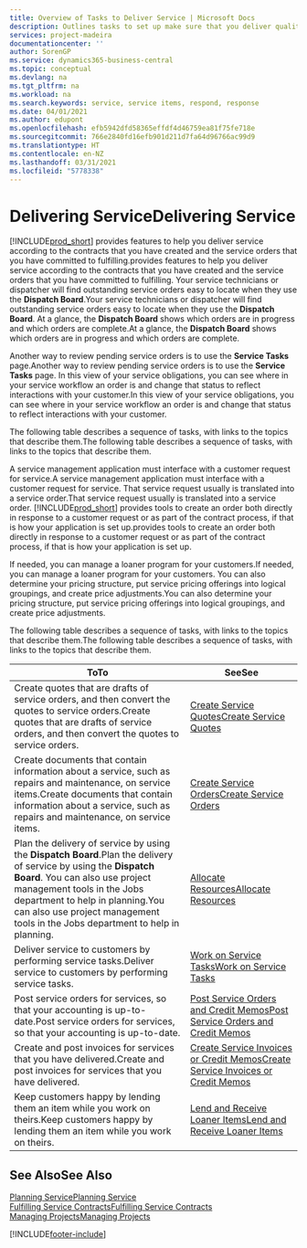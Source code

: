 ```yaml
---
title: Overview of Tasks to Deliver Service | Microsoft Docs
description: Outlines tasks to set up make sure that you deliver quality service and live up to agreements with customers.
services: project-madeira
documentationcenter: ''
author: SorenGP
ms.service: dynamics365-business-central
ms.topic: conceptual
ms.devlang: na
ms.tgt_pltfrm: na
ms.workload: na
ms.search.keywords: service, service items, respond, response
ms.date: 04/01/2021
ms.author: edupont
ms.openlocfilehash: efb5942dfd58365effdf4d46759ea81f75fe718e
ms.sourcegitcommit: 766e2840fd16efb901d211d7fa64d96766ac99d9
ms.translationtype: HT
ms.contentlocale: en-NZ
ms.lasthandoff: 03/31/2021
ms.locfileid: "5778338"
---
```

# <a name="delivering-service"></a><span data-ttu-id="38d40-103">Delivering Service</span><span class="sxs-lookup"><span data-stu-id="38d40-103">Delivering Service</span></span>
[!INCLUDE[prod_short](includes/prod_short.md)] <span data-ttu-id="38d40-104">provides features to help you deliver service according to the contracts that you have created and the service orders that you have committed to fulfilling.</span><span class="sxs-lookup"><span data-stu-id="38d40-104">provides features to help you deliver service according to the contracts that you have created and the service orders that you have committed to fulfilling.</span></span> <span data-ttu-id="38d40-105">Your service technicians or dispatcher will find outstanding service orders easy to locate when they use the **Dispatch Board**.</span><span class="sxs-lookup"><span data-stu-id="38d40-105">Your service technicians or dispatcher will find outstanding service orders easy to locate when they use the **Dispatch Board**.</span></span> <span data-ttu-id="38d40-106">At a glance, the **Dispatch Board** shows which orders are in progress and which orders are complete.</span><span class="sxs-lookup"><span data-stu-id="38d40-106">At a glance, the **Dispatch Board** shows which orders are in progress and which orders are complete.</span></span>  
  
<span data-ttu-id="38d40-107">Another way to review pending service orders is to use the **Service Tasks** page.</span><span class="sxs-lookup"><span data-stu-id="38d40-107">Another way to review pending service orders is to use the **Service Tasks** page.</span></span> <span data-ttu-id="38d40-108">In this view of your service obligations, you can see where in your service workflow an order is and change that status to reflect interactions with your customer.</span><span class="sxs-lookup"><span data-stu-id="38d40-108">In this view of your service obligations, you can see where in your service workflow an order is and change that status to reflect interactions with your customer.</span></span>  
  
<span data-ttu-id="38d40-109">The following table describes a sequence of tasks, with links to the topics that describe them.</span><span class="sxs-lookup"><span data-stu-id="38d40-109">The following table describes a sequence of tasks, with links to the topics that describe them.</span></span>   

<span data-ttu-id="38d40-110">A service management application must interface with a customer request for service.</span><span class="sxs-lookup"><span data-stu-id="38d40-110">A service management application must interface with a customer request for service.</span></span> <span data-ttu-id="38d40-111">That service request usually is translated into a service order.</span><span class="sxs-lookup"><span data-stu-id="38d40-111">That service request usually is translated into a service order.</span></span> [!INCLUDE[prod_short](includes/prod_short.md)] <span data-ttu-id="38d40-112">provides tools to create an order both directly in response to a customer request or as part of the contract process, if that is how your application is set up.</span><span class="sxs-lookup"><span data-stu-id="38d40-112">provides tools to create an order both directly in response to a customer request or as part of the contract process, if that is how your application is set up.</span></span>  
  
<span data-ttu-id="38d40-113">If needed, you can manage a loaner program for your customers.</span><span class="sxs-lookup"><span data-stu-id="38d40-113">If needed, you can manage a loaner program for your customers.</span></span> <span data-ttu-id="38d40-114">You can also determine your pricing structure, put service pricing offerings into logical groupings, and create price adjustments.</span><span class="sxs-lookup"><span data-stu-id="38d40-114">You can also determine your pricing structure, put service pricing offerings into logical groupings, and create price adjustments.</span></span>  
  
<span data-ttu-id="38d40-115">The following table describes a sequence of tasks, with links to the topics that describe them.</span><span class="sxs-lookup"><span data-stu-id="38d40-115">The following table describes a sequence of tasks, with links to the topics that describe them.</span></span>   
  
|<span data-ttu-id="38d40-116">**To**</span><span class="sxs-lookup"><span data-stu-id="38d40-116">**To**</span></span>|<span data-ttu-id="38d40-117">**See**</span><span class="sxs-lookup"><span data-stu-id="38d40-117">**See**</span></span>|  
|------------|-------------|  
|<span data-ttu-id="38d40-118">Create quotes that are drafts of service orders, and then convert the quotes to service orders.</span><span class="sxs-lookup"><span data-stu-id="38d40-118">Create quotes that are drafts of service orders, and then convert the quotes to service orders.</span></span>|[<span data-ttu-id="38d40-119">Create Service Quotes</span><span class="sxs-lookup"><span data-stu-id="38d40-119">Create Service Quotes</span></span>](service-how-to-create-service-quotes.md)|
|<span data-ttu-id="38d40-120">Create documents that contain information about a service, such as repairs and maintenance, on service items.</span><span class="sxs-lookup"><span data-stu-id="38d40-120">Create documents that contain information about a service, such as repairs and maintenance, on service items.</span></span>|[<span data-ttu-id="38d40-121">Create Service Orders</span><span class="sxs-lookup"><span data-stu-id="38d40-121">Create Service Orders</span></span>](service-how-to-create-service-orders.md)|
|<span data-ttu-id="38d40-122">Plan the delivery of service by using the **Dispatch Board**.</span><span class="sxs-lookup"><span data-stu-id="38d40-122">Plan the delivery of service by using the **Dispatch Board**.</span></span> <span data-ttu-id="38d40-123">You can also use project management tools in the Jobs department to help in planning.</span><span class="sxs-lookup"><span data-stu-id="38d40-123">You can also use project management tools in the Jobs department to help in planning.</span></span>|[<span data-ttu-id="38d40-124">Allocate Resources</span><span class="sxs-lookup"><span data-stu-id="38d40-124">Allocate Resources</span></span>](service-how-to-allocate-resources.md)|  
|<span data-ttu-id="38d40-125">Deliver service to customers by performing service tasks.</span><span class="sxs-lookup"><span data-stu-id="38d40-125">Deliver service to customers by performing service tasks.</span></span>|[<span data-ttu-id="38d40-126">Work on Service Tasks</span><span class="sxs-lookup"><span data-stu-id="38d40-126">Work on Service Tasks</span></span>](service-how-to-work-on-service-tasks.md)|  
|<span data-ttu-id="38d40-127">Post service orders for services, so that your accounting is up-to-date.</span><span class="sxs-lookup"><span data-stu-id="38d40-127">Post service orders for services, so that your accounting is up-to-date.</span></span>|[<span data-ttu-id="38d40-128">Post Service Orders and Credit Memos</span><span class="sxs-lookup"><span data-stu-id="38d40-128">Post Service Orders and Credit Memos</span></span>](service-how-to-post-service-orders.md)|  
|<span data-ttu-id="38d40-129">Create and post invoices for services that you have delivered.</span><span class="sxs-lookup"><span data-stu-id="38d40-129">Create and post invoices for services that you have delivered.</span></span>|[<span data-ttu-id="38d40-130">Create Service Invoices or Credit Memos</span><span class="sxs-lookup"><span data-stu-id="38d40-130">Create Service Invoices or Credit Memos</span></span>](service-how-create-invoices.md)|  
|<span data-ttu-id="38d40-131">Keep customers happy by lending them an item while you work on theirs.</span><span class="sxs-lookup"><span data-stu-id="38d40-131">Keep customers happy by lending them an item while you work on theirs.</span></span>| [<span data-ttu-id="38d40-132">Lend and Receive Loaner Items</span><span class="sxs-lookup"><span data-stu-id="38d40-132">Lend and Receive Loaner Items</span></span>](service-how-to-lend-receive-loaners.md)|
  
## <a name="see-also"></a><span data-ttu-id="38d40-133">See Also</span><span class="sxs-lookup"><span data-stu-id="38d40-133">See Also</span></span>  
[<span data-ttu-id="38d40-134">Planning Service</span><span class="sxs-lookup"><span data-stu-id="38d40-134">Planning Service</span></span>](service-plan-service.md)  
[<span data-ttu-id="38d40-135">Fulfilling Service Contracts</span><span class="sxs-lookup"><span data-stu-id="38d40-135">Fulfilling Service Contracts</span></span>](service-fulfill-service-contracts.md)  
[<span data-ttu-id="38d40-136">Managing Projects</span><span class="sxs-lookup"><span data-stu-id="38d40-136">Managing Projects</span></span>](projects-manage-projects.md)  


[!INCLUDE[footer-include](includes/footer-banner.md)]